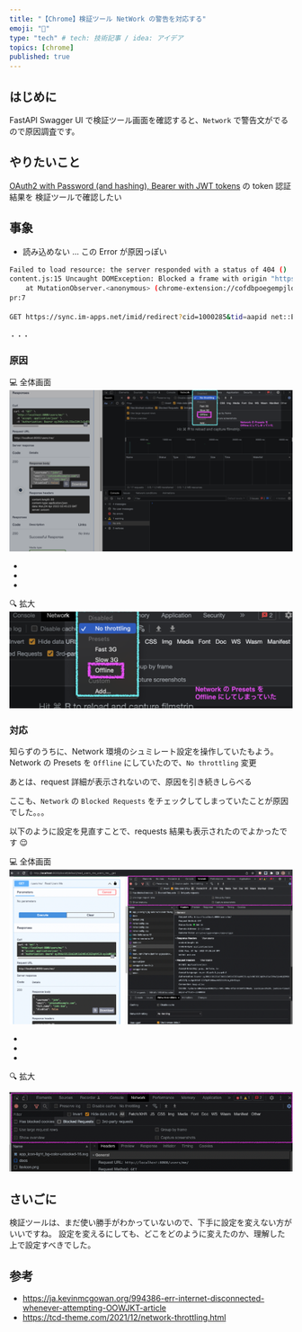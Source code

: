 ```yaml
---
title: "【Chrome】検証ツール NetWork の警告を対応する"
emoji: "📖"
type: "tech" # tech: 技術記事 / idea: アイデア
topics: [chrome]
published: true
---
```


## はじめに

FastAPI Swagger UI で検証ツール画面を確認すると、`Network` で警告文がでるので原因調査です。

## やりたいこと

[OAuth2 with Password (and hashing), Bearer with JWT tokens](https://fastapi.tiangolo.com/tutorial/security/oauth2-jwt/#check-it) の token 認証結果を 検証ツールで確認したい

## 事象

- 読み込めない ... この Error が原因っぽい

```bash
Failed to load resource: the server responded with a status of 404 ()
content.js:15 Uncaught DOMException: Blocked a frame with origin "https://www.amazon.co.jp" from accessing a cross-origin frame.
    at MutationObserver.<anonymous> (chrome-extension://cofdbpoegempjloogbagkncekinflcnj/build/content.js:15:65308)
pr:7

GET https://sync.im-apps.net/imid/redirect?cid=1000285&tid=aapid net::ERR_INTERNET_DISCONNECTED

・・・
```

### 原因

💻 全体画面
![](/images/dev_tool_tab.png)

-
-
-

🔍 拡大
![](/images/dev_tool_tab_zoom.png)

### 対応

知らずのうちに、Network 環境のシュミレート設定を操作していたもよう。
Network の Presets を `Offline` にしていたので、`No throttling` 変更

あとは、request 詳細が表示されないので、原因を引き続きしらべる

ここも、`Network` の `Blocked Requests` をチェックしてしまっていたことが原因でした。。。

以下のように設定を見直すことで、requests 結果も表示されたのでよかったです 😌

💻 全体画面
![](/images/dev_tools_network.png)

-
-
-

🔍 拡大

![](/images/dev_tools_network_zoom.png)

## さいごに

検証ツールは、まだ使い勝手がわかっていないので、下手に設定を変えない方がいいですね。
設定を変えるにしても、どこをどのように変えたのか、理解した上で設定すべきでした。

## 参考

- https://ja.kevinmcgowan.org/994386-err-internet-disconnected-whenever-attempting-OOWJKT-article
- https://tcd-theme.com/2021/12/network-throttling.html
